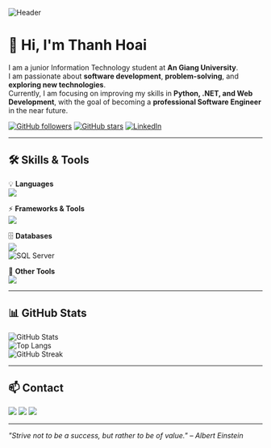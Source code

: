 ![Header](https://capsule-render.vercel.app/api?type=waving&color=gradient&height=200&section=header&text=Hi%20I'm%20Thanh%20Hoai!&fontSize=40&fontAlignY=35&desc=Software%20Engineer%20in%20the%20making&descAlignY=55)

# 👋 Hi, I'm Thanh Hoai

I am a junior Information Technology student at **An Giang University**.  
I am passionate about **software development**, **problem-solving**, and **exploring new technologies**.  
Currently, I am focusing on improving my skills in **Python, .NET, and Web Development**, with the goal of becoming a **professional Software Engineer** in the near future.

[![GitHub followers](https://img.shields.io/github/followers/DTH235658-Phan-Thanh-Hoai?style=social)](https://github.com/DTH235658-Phan-Thanh-Hoai)
[![GitHub stars](https://img.shields.io/github/stars/DTH235658-Phan-Thanh-Hoai?style=social)](https://github.com/DTH235658-Phan-Thanh-Hoai)
[![LinkedIn](https://img.shields.io/badge/LinkedIn-blue?logo=linkedin&logoColor=white)](https://www.linkedin.com/in/thanh-ho%C3%A0i-phan-832530381)

---

## 🛠️ Skills & Tools

💡 **Languages**  
<img src="https://skillicons.dev/icons?i=python,java,cs,c,cpp&perline=5" />

⚡ **Frameworks & Tools**  
<img src="https://skillicons.dev/icons?i=dotnet,nodejs,django&perline=5" />

🗄️ **Databases**  
<img src="https://skillicons.dev/icons?i=mysql&perline=5" />  
![SQL Server](https://img.shields.io/badge/SQL_Server-CC2927?logo=microsoftsqlserver&logoColor=white)

🔧 **Other Tools**  
<img src="https://skillicons.dev/icons?i=git,docker,vscode,linux&perline=5" />

---

## 📊 GitHub Stats  

![GitHub Stats](https://github-readme-stats.vercel.app/api?username=DTH235658-Phan-Thanh-Hoai&show_icons=true&theme=radical)  
![Top Langs](https://github-readme-stats.vercel.app/api/top-langs/?username=DTH235658-Phan-Thanh-Hoai&layout=compact&theme=radical)  
![GitHub Streak](https://streak-stats.demolab.com?user=DTH235658-Phan-Thanh-Hoai&theme=radical&hide_border=false)

---

## 📫 Contact
<a href="mailto:thanhhoai08.work@gmail.com"><img src="https://skillicons.dev/icons?i=gmail" /></a>
<a href="https://www.linkedin.com/in/thanh-ho%C3%A0i-phan-832530381"><img src="https://skillicons.dev/icons?i=linkedin" /></a>
<a href="https://github.com/DTH235658-Phan-Thanh-Hoai"><img src="https://skillicons.dev/icons?i=github" /></a>

---

*"Strive not to be a success, but rather to be of value." – Albert Einstein*

